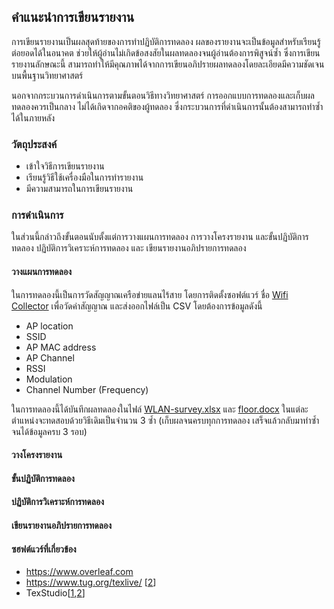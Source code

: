 ## คำแนะนำการเขียนรายงาน
การเขียนรายงานเป็นผลสุดท้ายของการทำปฏิบัติการทดลอง ผลของรายงานจะเป็นข้อมูลสำหรับเรียนรู้ต่อยอดได้ในอนาคต ช่วยให้ผู้อ่านไม่เกิดข้อสงสัยในผลทดลองจนผู้อ่านต้องการพิสูจน์​ซ้ำ ซึ่งการเขียนรายงานลักษณะนี้ สามารถทำให้มีคุณภาพได้จากการเขียนอภิปรายผลทดลองโดยละเอียดมีความชัดเจนบนพื้นฐานวิทยาศาสตร์ 

นอกจากกระบวนการดำเนินการตามขั้นตอนวิธีทางวิทยาศาสตร์ การออกแบบการทดลองและเก็บผลทดลองควรเป็นกลาง ไม่ได้เกิดจากอคติของผู้ทดลอง ซึ่งกระบวนการที่ดำเนินการนั้นต้องสามารถทำซ้ำได้ในภายหลัง

### วัตถุประสงค์
* เข้าใจวิธีการเขียนรายงาน
* เรียนรู้วิธีใช้เครื่องมือในการทำรายงาน
* มีความสามารถในการเขียนรายงาน

### การดำเนินการ

ในส่วนนี้กล่าวถึงขั้นตอนนับตั้งแต่การวางแผนการทดลอง การวางโครงรายงาน และขั้นปฏิบัติการทดลอง ปฏิบัติการวิเคราะห์การทดลอง และ เขียนรายงานอภิปรายการทดลอง

#### วางแผนการทดลอง
ในการทดลองนี้เป็นการวัดสัญญาณเครือข่ายแลนไร้สาย โดยการติดตั้งซอฟต์แวร์ ชื่อ [Wifi Collector](https://play.google.com/store/apps/details?id=net.nirsoft.wificollector) เพื่อวัดค่าสัญญาณ และส่งออกไฟล์เป็น CSV โดยต้องการข้อมูลดังนี้

* AP location
* SSID
* AP MAC address
* AP Channel
* RSSI
* Modulation
* Channel Number (Frequency)

ในการทดลองนี้ได้บันทึกผลทดลองในไฟล์ [WLAN-survey.xlsx](https://github.com/Lecture-CPE/317/blob/2562-2/plan/WLAN-survey.xlsx?raw=true) และ [floor.docx](https://github.com/Lecture-CPE/317/blob/2562-2/plan/floor.docx) ในแต่ละตำแหน่งจะทดสอบด้วยวิธีเดิมเป็นจำนวน 3 ซ้ำ (เก็บผลจนครบทุกการทดลอง เสร็จแล้วกลับมาทำซ้ำจนได้ข้อมูลครบ 3 รอบ) 

#### วางโครงรายงาน
#### ขั้นปฏิบัติการทดลอง
#### ปฏิบัติการวิเคราะห์การทดลอง
#### เขียนรายงานอภิปรายการทดลอง

#### ซฮฟต์แวร์ที่เกี่ยวข้อง
* https://www.overleaf.com
* https://www.tug.org/texlive/ [[2](https://netlab2.cpek6.com/files)]
* TexStudio[[1](https://www.texstudio.org),[2](https://netlab2.cpek6.com/files)]

